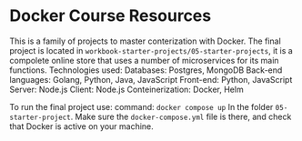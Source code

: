 # Docker Course Resources

This is a family of projects to master conterization with Docker. 
The final project is located in
```workbook-starter-projects/05-starter-projects```, it is a compolete online store that uses a number of microservices for its main functions.
Technologies used:
Databases: Postgres, MongoDB
Back-end languages: Golang, Python, Java, JavaScript
Front-end: Python, JavaScript
Server: Node.js
Client: Node.js
Conteinerization: Docker, Helm

To run the final project use: 
command: 
```docker compose up```
In the folder ```05-starter-project```. Make sure the ```docker-compose.yml``` file is there, and check that Docker is active on your machine.
